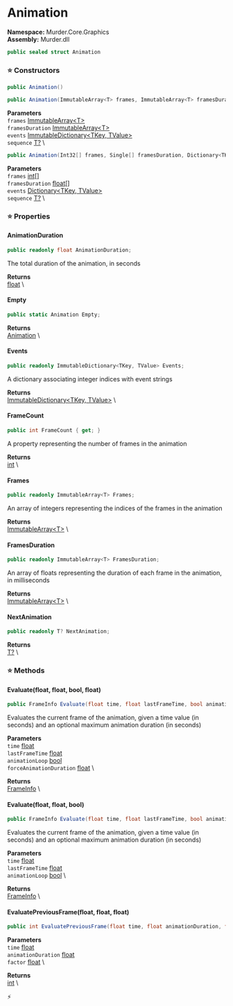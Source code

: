 # Animation

**Namespace:** Murder.Core.Graphics \
**Assembly:** Murder.dll

```csharp
public sealed struct Animation
```

### ⭐ Constructors
```csharp
public Animation()
```

```csharp
public Animation(ImmutableArray<T> frames, ImmutableArray<T> framesDuration, ImmutableDictionary<TKey, TValue> events, T? sequence)
```

**Parameters** \
`frames` [ImmutableArray\<T\>](https://learn.microsoft.com/en-us/dotnet/api/System.Collections.Immutable.ImmutableArray-1?view=net-7.0) \
`framesDuration` [ImmutableArray\<T\>](https://learn.microsoft.com/en-us/dotnet/api/System.Collections.Immutable.ImmutableArray-1?view=net-7.0) \
`events` [ImmutableDictionary\<TKey, TValue\>](https://learn.microsoft.com/en-us/dotnet/api/System.Collections.Immutable.ImmutableDictionary-2?view=net-7.0) \
`sequence` [T?](https://learn.microsoft.com/en-us/dotnet/api/System.Nullable-1?view=net-7.0) \

```csharp
public Animation(Int32[] frames, Single[] framesDuration, Dictionary<TKey, TValue> events, T? sequence)
```

**Parameters** \
`frames` [int[]](https://learn.microsoft.com/en-us/dotnet/api/System.Int32?view=net-7.0) \
`framesDuration` [float[]](https://learn.microsoft.com/en-us/dotnet/api/System.Single?view=net-7.0) \
`events` [Dictionary\<TKey, TValue\>](https://learn.microsoft.com/en-us/dotnet/api/System.Collections.Generic.Dictionary-2?view=net-7.0) \
`sequence` [T?](https://learn.microsoft.com/en-us/dotnet/api/System.Nullable-1?view=net-7.0) \

### ⭐ Properties
#### AnimationDuration
```csharp
public readonly float AnimationDuration;
```

The total duration of the animation, in seconds

**Returns** \
[float](https://learn.microsoft.com/en-us/dotnet/api/System.Single?view=net-7.0) \
#### Empty
```csharp
public static Animation Empty;
```

**Returns** \
[Animation](../../../Murder/Core/Graphics/Animation.html) \
#### Events
```csharp
public readonly ImmutableDictionary<TKey, TValue> Events;
```

A dictionary associating integer indices with event strings

**Returns** \
[ImmutableDictionary\<TKey, TValue\>](https://learn.microsoft.com/en-us/dotnet/api/System.Collections.Immutable.ImmutableDictionary-2?view=net-7.0) \
#### FrameCount
```csharp
public int FrameCount { get; }
```

A property representing the number of frames in the animation

**Returns** \
[int](https://learn.microsoft.com/en-us/dotnet/api/System.Int32?view=net-7.0) \
#### Frames
```csharp
public readonly ImmutableArray<T> Frames;
```

An array of integers representing the indices of the frames in the animation

**Returns** \
[ImmutableArray\<T\>](https://learn.microsoft.com/en-us/dotnet/api/System.Collections.Immutable.ImmutableArray-1?view=net-7.0) \
#### FramesDuration
```csharp
public readonly ImmutableArray<T> FramesDuration;
```

An array of floats representing the duration of each frame in the animation, in milliseconds

**Returns** \
[ImmutableArray\<T\>](https://learn.microsoft.com/en-us/dotnet/api/System.Collections.Immutable.ImmutableArray-1?view=net-7.0) \
#### NextAnimation
```csharp
public readonly T? NextAnimation;
```

**Returns** \
[T?](https://learn.microsoft.com/en-us/dotnet/api/System.Nullable-1?view=net-7.0) \
### ⭐ Methods
#### Evaluate(float, float, bool, float)
```csharp
public FrameInfo Evaluate(float time, float lastFrameTime, bool animationLoop, float forceAnimationDuration)
```

Evaluates the current frame of the animation, given a time value (in seconds)
            and an optional maximum animation duration (in seconds)

**Parameters** \
`time` [float](https://learn.microsoft.com/en-us/dotnet/api/System.Single?view=net-7.0) \
`lastFrameTime` [float](https://learn.microsoft.com/en-us/dotnet/api/System.Single?view=net-7.0) \
`animationLoop` [bool](https://learn.microsoft.com/en-us/dotnet/api/System.Boolean?view=net-7.0) \
`forceAnimationDuration` [float](https://learn.microsoft.com/en-us/dotnet/api/System.Single?view=net-7.0) \

**Returns** \
[FrameInfo](../../../Murder/Core/FrameInfo.html) \

#### Evaluate(float, float, bool)
```csharp
public FrameInfo Evaluate(float time, float lastFrameTime, bool animationLoop)
```

Evaluates the current frame of the animation, given a time value (in seconds)
            and an optional maximum animation duration (in seconds)

**Parameters** \
`time` [float](https://learn.microsoft.com/en-us/dotnet/api/System.Single?view=net-7.0) \
`lastFrameTime` [float](https://learn.microsoft.com/en-us/dotnet/api/System.Single?view=net-7.0) \
`animationLoop` [bool](https://learn.microsoft.com/en-us/dotnet/api/System.Boolean?view=net-7.0) \

**Returns** \
[FrameInfo](../../../Murder/Core/FrameInfo.html) \

#### EvaluatePreviousFrame(float, float, float)
```csharp
public int EvaluatePreviousFrame(float time, float animationDuration, float factor)
```

**Parameters** \
`time` [float](https://learn.microsoft.com/en-us/dotnet/api/System.Single?view=net-7.0) \
`animationDuration` [float](https://learn.microsoft.com/en-us/dotnet/api/System.Single?view=net-7.0) \
`factor` [float](https://learn.microsoft.com/en-us/dotnet/api/System.Single?view=net-7.0) \

**Returns** \
[int](https://learn.microsoft.com/en-us/dotnet/api/System.Int32?view=net-7.0) \



⚡